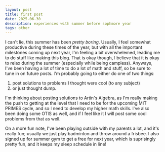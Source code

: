 ```yaml
---
layout: post
title: first post
date: 2025-06-30
description: experiences with summer before sophmore year
tags: other
---
```


I can't lie, this summer has been *pretty boring*. Usually, I feel somewhat productive during these times of the year, but with all the important milestones coming up next year, I'm feeling a bit overwhelemed, leading me to do stuff like making this blog. That is okay though, I believe that it is okay to relax during the summer (especially while being campless). Anyways, I've been having a lot of time to do a lot of math and stuff, so be sure to tune in on future posts. I'm probably going to either do one of two things:

1. post solutions to problems I thought were cool (to any subject)
2. or just thought dump.

I'm thinking about posting solutions to Artin's Algebra, as I'm really making the push to getting at the level that I need to be for the upcoming MIT PRIMES cycle, and so I need to develop my higher math skills. I've also been doing some OTIS as well, and if I feel like it I will post some cool problems from that as well.

On a more fun note, I've been playing outside with my parents a lot, and it's really fun; usually we just play badminton and throw around a frisbee. I also signed up for summer gym to get a free for next year, which is suprisingly pretty fun, and it keeps my sleep schedule in line!
